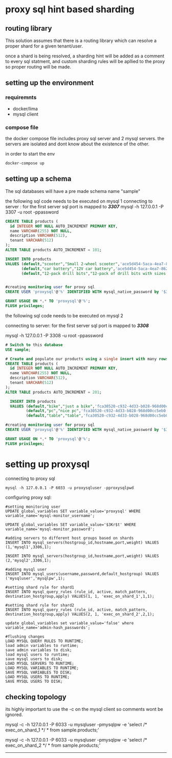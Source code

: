 # proxy sql hint based sharding

## routing library
This solution assumes that there is a routing library which can resolve a proper shard for a given tenant/user.

once a shard is being resolved,  a sharding hint will be added as a comment to every sql statment, and custom sharding rules will be apllied to the proxy so proper routing will be made.

## setting up the environment

### requiremnts
- docker/lima
- mysql client

### compose file 
the docker compose file includes proxy sql server and 2 mysql servers.
the servers are  isolated and dont know about the existence of the other.

in order to start the env
```
docker-compose up
```


## setting up a schema
The sql databases will have a pre made schema name "sample"

the following sql code needs to be executed on mysql 1
connecting to server :
for the first server sql port is mapped to ***3307***
mysql -h 127.0.0.1 -P 3307 -u root -ppassword

```sql
CREATE TABLE products (
  id INTEGER NOT NULL AUTO_INCREMENT PRIMARY KEY,
  name VARCHAR(255) NOT NULL,
  description VARCHAR(512),
  tenant VARCHAR(512)
);
ALTER TABLE products AUTO_INCREMENT = 101;

INSERT INTO products
VALUES (default,"scooter","Small 2-wheel scooter",'ace5d454-5aca-4ea7-8620-21f1cf0c5f8f'),
       (default,"car battery","12V car battery",'ace5d454-5aca-4ea7-8620-21f1cf0c5f8f'),
       (default,"12-pack drill bits","12-pack of drill bits with sizes ranging from #40 to #3",'ace5d454-5aca-4ea7-8620-21f1cf0c5f8f')


#creating monitoring user for proxy sql
CREATE USER 'proxysql'@'%' IDENTIFIED WITH mysql_native_password by '$3Kr$t';

GRANT USAGE ON *.* TO 'proxysql'@'%';
FLUSH privileges;

```

the following sql code needs to be executed on mysql 2

connecting to server:
for the first server sql port is mapped to ***3308***

mysql -h 127.0.0.1 -P 3308 -u root -ppassword

```sql
# Switch to this database
USE sample;

# Create and populate our products using a single insert with many rows
CREATE TABLE products (
  id INTEGER NOT NULL AUTO_INCREMENT PRIMARY KEY,
  name VARCHAR(255) NOT NULL,
  description VARCHAR(512),
  tenant VARCHAR(512)
);
ALTER TABLE products AUTO_INCREMENT = 201;

  INSERT INTO products
  VALUES (default,"bike","just a bike",'fca30520-c932-4d33-b028-968d00cc5eb0'),
         (default,"pc","nice pc",'fca30520-c932-4d33-b028-968d00cc5eb0'),
         (default,"table","table",'fca30520-c932-4d33-b028-968d00cc5eb0')

#creating monitoring user for proxy sql
CREATE USER 'proxysql'@'%' IDENTIFIED WITH mysql_native_password by '$3Kr$t';

GRANT USAGE ON *.* TO 'proxysql'@'%';
FLUSH privileges;
```

# setting up proxysql
connecting to proxy sql
```
mysql -h 127.0.0.1 -P 6033 -u proxysqluser -pproxysqlpwd
```
configuring proxy sql:
```
#setting monitoring user
UPDATE global_variables SET variable_value='proxysql' WHERE variable_name='mysql-monitor_username';

UPDATE global_variables SET variable_value='$3Kr$t' WHERE variable_name='mysql-monitor_password';

#adding servers to different host groups based on shards
INSERT INTO mysql_servers(hostgroup_id,hostname,port,weight) VALUES (1,'mysql1',3306,1);

INSERT INTO mysql_servers(hostgroup_id,hostname,port,weight) VALUES (2,'mysql2',3306,1);

#adding mysql user
INSERT INTO mysql_users(username,password,default_hostgroup) VALUES ('mysqluser','mysqlpw',1);

#setting shard rule for shard1
INSERT INTO mysql_query_rules (rule_id, active, match_pattern, destination_hostgroup,apply) VALUES(1, 1, 'exec_on_shard_1',1,1);

#setting shard rule for shard2
INSERT INTO mysql_query_rules (rule_id, active, match_pattern, destination_hostgroup,apply) VALUES(2, 1, 'exec_on_shard_2',2,1);

update global_variables set variable_value='false' where variable_name='admin-hash_passwords';

#flushing changes
LOAD MYSQL QUERY RULES TO RUNTIME;
load admin variables to runtime; 
save admin variables to disk;
load mysql users to runtime;
save mysql users to disk;
LOAD MYSQL SERVERS TO RUNTIME;
LOAD MYSQL VARIABLES TO RUNTIME;
SAVE MYSQL VARIABLES TO DISK;   
LOAD MYSQL USERS TO RUNTIME;
SAVE MYSQL USERS TO DISK;
```

## checking topology
its highly important to use the -c on the mysql client so comments wont be ignored.

mysql -c -h 127.0.0.1 -P 6033 -u mysqluser -pmysqlpw -e 'select /* exec_on_shard_1 */ * from sample.products;'

mysql -c -h 127.0.0.1 -P 6033 -u mysqluser -pmysqlpw -e 'select /* exec_on_shard_2 */ * from sample.products;'







-------








